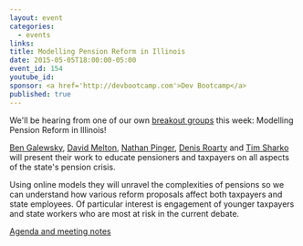 ```yaml
---
layout: event
categories: 
  - events
links:
title: Modelling Pension Reform in Illinois
date: 2015-05-05T18:00:00-05:00
event_id: 154 
youtube_id: 
sponsor: <a href='http://devbootcamp.com'>Dev Bootcamp</a>
published: true
---
```


We'll be hearing from one of our own [breakout groups](http://opengovhacknight.org/breakouts.html) this week: Modelling Pension Reform in Illinois!

[Ben Galewsky](https://www.linkedin.com/in/bengalewsky), [David Melton](https://www.linkedin.com/pub/david-melton/14/349/1b3), [Nathan Pinger](https://www.linkedin.com/in/nathanpinger), [Denis Roarty](https://www.linkedin.com/pub/denis-roarty/30/b0/394) and [Tim Sharko](https://www.linkedin.com/in/timothysharko) will present their work to educate pensioners and taxpayers on all aspects of the state's pension crisis. 

Using online models they will unravel the complexities of pensions so we can understand how various reform proposals affect both taxpayers and state employees. Of particular interest is engagement of younger taxpayers and state workers who are most at risk in the current debate.

[<i class='fa fa-file-text-o'></i> Agenda and meeting notes](https://docs.google.com/document/d/1IDzwZifHa6ltxDJxUERLObc3ZBqF4PiiS9ekCJtAZHw/edit#)